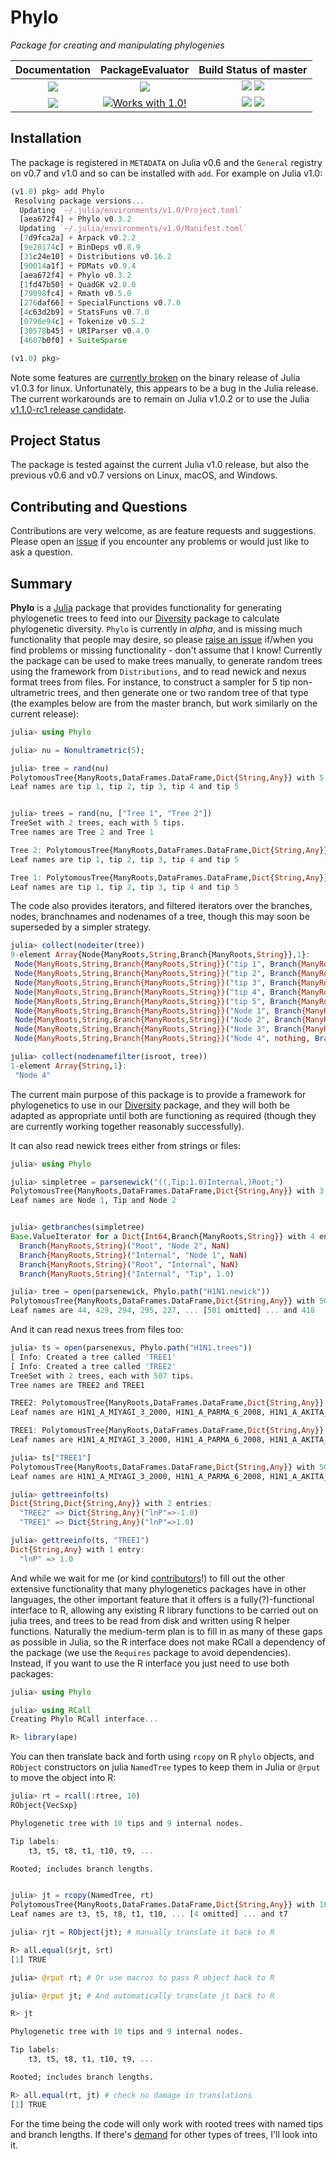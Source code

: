 # Phylo

*Package for creating and manipulating phylogenies*

| **Documentation** | **PackageEvaluator** | **Build Status of master** |
|:-----------------:|:--------------------:|:--------------------------:|
| [![][docs-stable-img]][docs-stable-url] | [![][pkg-0.6-img]][pkg-0.6-url] | [![][travis-img]][travis-url] [![][appveyor-img]][appveyor-url] |
| [![][docs-latest-img]][docs-latest-url] | [![Works with 1.0!][pkg-1.0-img]][pkg-1.0-url] | [![][codecov-img]][codecov-url] [![][coveralls-img]][coveralls-url] |

## Installation

The package is registered in `METADATA` on Julia v0.6 and the `General`
registry on v0.7 and v1.0 and so can be installed with `add`. For example
on Julia v1.0:

```julia
(v1.0) pkg> add Phylo
 Resolving package versions...
  Updating `~/.julia/environments/v1.0/Project.toml`
  [aea672f4] + Phylo v0.3.2
  Updating `~/.julia/environments/v1.0/Manifest.toml`
  [7d9fca2a] + Arpack v0.2.2
  [9e28174c] + BinDeps v0.8.9
  [31c24e10] + Distributions v0.16.2
  [90014a1f] + PDMats v0.9.4
  [aea672f4] + Phylo v0.3.2
  [1fd47b50] + QuadGK v2.0.0
  [79098fc4] + Rmath v0.5.0
  [276daf66] + SpecialFunctions v0.7.0
  [4c63d2b9] + StatsFuns v0.7.0
  [0796e94c] + Tokenize v0.5.2
  [30578b45] + URIParser v0.4.0
  [4607b0f0] + SuiteSparse

(v1.0) pkg>
```

Note some features are [currently broken](https://github.com/JuliaLang/julia/issues/30612#issuecomment-451774694) on the binary release of Julia v1.0.3 for linux. Unfortunately, this appears to be a bug in the Julia release. The current workarounds are to remain on Julia v1.0.2 or to use the Julia [v1.1.0-rc1 release candidate](https://julialang.org/downloads/).

## Project Status

The package is tested against the current Julia v1.0 release, but also
the previous v0.6 and v0.7 versions on Linux, macOS, and Windows.

## Contributing and Questions

Contributions are very welcome, as are feature requests and suggestions.
Please open an [issue][issues-url] if you encounter any problems or would
just like to ask a question.

## Summary

**Phylo** is a [Julia](http://www.julialang.org) package that provides
functionality for generating phylogenetic trees to feed into our
[Diversity][diversity-url] package to calculate phylogenetic
diversity. `Phylo` is currently in *alpha*, and is missing much
functionality that people may desire, so please
[raise an issue][issues-url] if/when you find problems or missing
functionality - don't assume that I know! Currently the package can
be used to make trees manually, to generate random trees using the
framework from `Distributions`, and to read newick and nexus format
trees from files. For instance, to construct a sampler for 5 tip
non-ultrametric trees, and then generate one or two random tree of
that type (the examples below are from the master branch, but work similarly
on the current release):

```julia
julia> using Phylo

julia> nu = Nonultrametric(5);

julia> tree = rand(nu)
PolytomousTree{ManyRoots,DataFrames.DataFrame,Dict{String,Any}} with 5 tips, 9 nodes and 8 branches.
Leaf names are tip 1, tip 2, tip 3, tip 4 and tip 5


julia> trees = rand(nu, ["Tree 1", "Tree 2"])
TreeSet with 2 trees, each with 5 tips.
Tree names are Tree 2 and Tree 1

Tree 2: PolytomousTree{ManyRoots,DataFrames.DataFrame,Dict{String,Any}} with 5 tips, 9 nodes and 8 branches.
Leaf names are tip 1, tip 2, tip 3, tip 4 and tip 5

Tree 1: PolytomousTree{ManyRoots,DataFrames.DataFrame,Dict{String,Any}} with 5 tips, 9 nodes and 8 branches.
Leaf names are tip 1, tip 2, tip 3, tip 4 and tip 5
```

The code also provides iterators, and filtered iterators over the branches,
nodes, branchnames and nodenames of a tree, though this may soon be superseded
by a simpler strategy.

```julia
julia> collect(nodeiter(tree))
9-element Array{Node{ManyRoots,String,Branch{ManyRoots,String}},1}:
 Node{ManyRoots,String,Branch{ManyRoots,String}}("tip 1", Branch{ManyRoots,String}(7, "Node 4", "tip 1", 1.1281538707050067), Branch{ManyRoots,String}[])
 Node{ManyRoots,String,Branch{ManyRoots,String}}("tip 2", Branch{ManyRoots,String}(1, "Node 1", "tip 2", 1.4283209045962866), Branch{ManyRoots,String}[])
 Node{ManyRoots,String,Branch{ManyRoots,String}}("tip 3", Branch{ManyRoots,String}(4, "Node 2", "tip 3", 0.6551342237894014), Branch{ManyRoots,String}[])
 Node{ManyRoots,String,Branch{ManyRoots,String}}("tip 4", Branch{ManyRoots,String}(2, "Node 1", "tip 4", 0.0029623552238387534), Branch{ManyRoots,String}[])
 Node{ManyRoots,String,Branch{ManyRoots,String}}("tip 5", Branch{ManyRoots,String}(3, "Node 2", "tip 5", 0.25029135145968845), Branch{ManyRoots,String}[])
 Node{ManyRoots,String,Branch{ManyRoots,String}}("Node 1", Branch{ManyRoots,String}(5, "Node 3", "Node 1", 0.3763450182758717), Branch{ManyRoots,String}[Branch{ManyRoots,String}(1, "Node 1", "tip 2", 1.42832), Branch{ManyRoots,String}(2, "Node 1", "tip 4", 0.00296236)])
 Node{ManyRoots,String,Branch{ManyRoots,String}}("Node 2", Branch{ManyRoots,String}(6, "Node 3", "Node 2", 0.20796611994615047), Branch{ManyRoots,String}[Branch{ManyRoots,String}(3, "Node 2", "tip 5", 0.250291), Branch{ManyRoots,String}(4, "Node 2", "tip 3", 0.655134)])
 Node{ManyRoots,String,Branch{ManyRoots,String}}("Node 3", Branch{ManyRoots,String}(8, "Node 4", "Node 3", 3.5927792827310996), Branch{ManyRoots,String}[Branch{ManyRoots,String}(5, "Node 3", "Node 1", 0.376345), Branch{ManyRoots,String}(6, "Node 3", "Node 2", 0.207966)])
 Node{ManyRoots,String,Branch{ManyRoots,String}}("Node 4", nothing, Branch{ManyRoots,String}[Branch{ManyRoots,String}(7, "Node 4", "tip 1", 1.12815), Branch{ManyRoots,String}(8, "Node 4", "Node 3", 3.59278)])

julia> collect(nodenamefilter(isroot, tree))
1-element Array{String,1}:
 "Node 4"
 ```

The current main purpose of this package is to provide a framework for
phylogenetics to use in our [Diversity][diversity-url] package, and
they will both be adapted as appropriate until both are functioning as
required (though they are currently working together reasonably successfully).

It can also read newick trees either from strings or files:

```julia
julia> using Phylo

julia> simpletree = parsenewick("((,Tip:1.0)Internal,)Root;")
PolytomousTree{ManyRoots,DataFrames.DataFrame,Dict{String,Any}} with 3 tips, 5 nodes and 4 branches.
Leaf names are Node 1, Tip and Node 2


julia> getbranches(simpletree)
Base.ValueIterator for a Dict{Int64,Branch{ManyRoots,String}} with 4 entries. Values:
  Branch{ManyRoots,String}("Root", "Node 2", NaN)
  Branch{ManyRoots,String}("Internal", "Node 1", NaN)
  Branch{ManyRoots,String}("Root", "Internal", NaN)
  Branch{ManyRoots,String}("Internal", "Tip", 1.0)

julia> tree = open(parsenewick, Phylo.path("H1N1.newick"))
PolytomousTree{ManyRoots,DataFrames.DataFrame,Dict{String,Any}} with 507 tips, 1013 nodes and 1012 branches.
Leaf names are 44, 429, 294, 295, 227, ... [501 omitted] ... and 418
```
And it can read nexus trees from files too:

```julia
julia> ts = open(parsenexus, Phylo.path("H1N1.trees"))
[ Info: Created a tree called 'TREE1'
[ Info: Created a tree called 'TREE2'
TreeSet with 2 trees, each with 507 tips.
Tree names are TREE2 and TREE1

TREE2: PolytomousTree{ManyRoots,DataFrames.DataFrame,Dict{String,Any}} with 507 tips, 1013 nodes and 1012 branches.
Leaf names are H1N1_A_MIYAGI_3_2000, H1N1_A_PARMA_6_2008, H1N1_A_AKITA_86_2002, H1N1_A_DAKAR_14_1997, H1N1_A_EGYPT_84_2001, ... [501 omitted] ... and H1N1_A_HONGKONG_2070_1999

TREE1: PolytomousTree{ManyRoots,DataFrames.DataFrame,Dict{String,Any}} with 507 tips, 1013 nodes and 1012 branches.
Leaf names are H1N1_A_MIYAGI_3_2000, H1N1_A_PARMA_6_2008, H1N1_A_AKITA_86_2002, H1N1_A_DAKAR_14_1997, H1N1_A_EGYPT_84_2001, ... [501 omitted] ... and H1N1_A_HONGKONG_2070_1999

julia> ts["TREE1"]
PolytomousTree{ManyRoots,DataFrames.DataFrame,Dict{String,Any}} with 507 tips, 1013 nodes and 1012 branches.
Leaf names are H1N1_A_MIYAGI_3_2000, H1N1_A_PARMA_6_2008, H1N1_A_AKITA_86_2002, H1N1_A_DAKAR_14_1997, H1N1_A_EGYPT_84_2001, ... [501 omitted] ... and H1N1_A_HONGKONG_2070_1999

julia> gettreeinfo(ts)
Dict{String,Dict{String,Any}} with 2 entries:
  "TREE2" => Dict{String,Any}("lnP"=>-1.0)
  "TREE1" => Dict{String,Any}("lnP"=>1.0)

julia> gettreeinfo(ts, "TREE1")
Dict{String,Any} with 1 entry:
  "lnP" => 1.0
```

And while we wait for me (or kind [contributors][pr-url]!) to fill out
the other extensive functionality that many phylogenetics packages
have in other languages, the other important feature that it offers is
a fully(?)-functional interface to R, allowing any existing R library
functions to be carried out on julia trees, and trees to be read from
disk and written using R helper functions. Naturally the medium-term
plan is to fill in as many of these gaps as possible in Julia, so the R interface does not make RCall a dependency of the package (we use the
`Requires` package to avoid dependencies). Instead, if you want to use
the R interface you just need to use both packages:

```julia
julia> using Phylo

julia> using RCall
Creating Phylo RCall interface...

R> library(ape)
```

You can then translate back and forth using `rcopy` on
R `phylo` objects, and `RObject` constructors on julia `NamedTree`
types to keep them in Julia or `@rput` to move the object into R:

```julia
julia> rt = rcall(:rtree, 10)
RObject{VecSxp}

Phylogenetic tree with 10 tips and 9 internal nodes.

Tip labels:
	t3, t5, t8, t1, t10, t9, ...

Rooted; includes branch lengths.


julia> jt = rcopy(NamedTree, rt)
PolytomousTree{ManyRoots,DataFrames.DataFrame,Dict{String,Any}} with 10 tips, 19 nodes and 18 branches.
Leaf names are t3, t5, t8, t1, t10, ... [4 omitted] ... and t7

julia> rjt = RObject(jt); # manually translate it back to R

R> all.equal($rjt, $rt)
[1] TRUE

julia> @rput rt; # Or use macros to pass R object back to R

julia> @rput jt; # And automatically translate jt back to R

R> jt

Phylogenetic tree with 10 tips and 9 internal nodes.

Tip labels:
	t3, t5, t8, t1, t10, t9, ...

Rooted; includes branch lengths.

R> all.equal(rt, jt) # check no damage in translations
[1] TRUE
```

For the time being the code will only work with rooted trees
with named tips and branch lengths. If there's [demand][issues-url]
for other types of trees, I'll look into it.

[docs-latest-img]: https://img.shields.io/badge/docs-latest-blue.svg
[docs-latest-url]: https://richardreeve.github.io/Phylo.jl/latest

[docs-stable-img]: https://img.shields.io/badge/docs-stable-blue.svg
[docs-stable-url]: https://richardreeve.github.io/Phylo.jl/stable

[travis-img]: https://travis-ci.org/richardreeve/Phylo.jl.svg?branch=master
[travis-url]: https://travis-ci.org/richardreeve/Phylo.jl?branch=master

[appveyor-img]: https://ci.appveyor.com/api/projects/status/github/richardreeve/Phylo.jl?svg=true&branch=master
[appveyor-url]: https://ci.appveyor.com/project/richardreeve/phylo-jl/branch/master

[coveralls-img]: https://img.shields.io/coveralls/richardreeve/Phylo.jl.svg
[coveralls-url]: https://coveralls.io/r/richardreeve/Phylo.jl?branch=master

[codecov-img]: https://codecov.io/gh/richardreeve/Phylo.jl/branch/master/graph/badge.svg
[codecov-url]: https://codecov.io/gh/richardreeve/Phylo.jl

[pkg-0.6-img]: http://pkg.julialang.org/badges/Phylo_0.6.svg
[pkg-0.6-url]: http://pkg.julialang.org/?pkg=Phylo&ver=0.6

[pkg-1.0-img]: http://pkg.julialang.org/badges/Phylo_1.0.svg
[pkg-1.0-url]: http://pkg.julialang.org/?pkg=Phylo&ver=1.0

[issues-url]: https://github.com/richardreeve/Phylo.jl/issues
[pr-url]: https://github.com/richardreeve/Phylo.jl/pulls
[diversity-url]: https://github.com/richardreeve/Diversity.jl/
